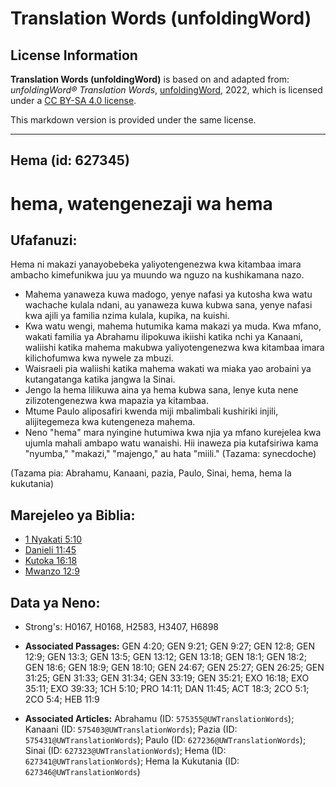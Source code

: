 # Translation Words (unfoldingWord)

## License Information

**Translation Words (unfoldingWord)** is based on and adapted from: _unfoldingWord® Translation Words_, [unfoldingWord](https://unfoldingword.org/utw), 2022, which is licensed under a [CC BY-SA 4.0 license](https://creativecommons.org/licenses/by-sa/4.0/legalcode.en).

This markdown version is provided under the same license.



--------------------------------

## Hema (id: 627345)

hema, watengenezaji wa hema
===========================

Ufafanuzi:
----------

Hema ni makazi yanayobebeka yaliyotengenezwa kwa kitambaa imara ambacho kimefunikwa juu ya muundo wa nguzo na kushikamana nazo.

* Mahema yanaweza kuwa madogo, yenye nafasi ya kutosha kwa watu wachache kulala ndani, au yanaweza kuwa kubwa sana, yenye nafasi kwa ajili ya familia nzima kulala, kupika, na kuishi.
* Kwa watu wengi, mahema hutumika kama makazi ya muda. Kwa mfano, wakati familia ya Abrahamu ilipokuwa ikiishi katika nchi ya Kanaani, waliishi katika mahema makubwa yaliyotengenezwa kwa kitambaa imara kilichofumwa kwa nywele za mbuzi.
* Waisraeli pia waliishi katika mahema wakati wa miaka yao arobaini ya kutangatanga katika jangwa la Sinai.
* Jengo la hema lilikuwa aina ya hema kubwa sana, lenye kuta nene zilizotengenezwa kwa mapazia ya kitambaa.
* Mtume Paulo aliposafiri kwenda miji mbalimbali kushiriki injili, alijitegemeza kwa kutengeneza mahema.
* Neno "hema" mara nyingine hutumiwa kwa njia ya mfano kurejelea kwa ujumla mahali ambapo watu wanaishi. Hii inaweza pia kutafsiriwa kama "nyumba," "makazi," "majengo," au hata "miili." (Tazama: synecdoche)

(Tazama pia: Abrahamu, Kanaani, pazia, Paulo, Sinai, hema, hema la kukutania)

Marejeleo ya Biblia:
--------------------

* [1 Nyakati 5:10](https://ref.ly/1Chr5:10)
* [Danieli 11:45](https://ref.ly/Dan11:45)
* [Kutoka 16:18](https://ref.ly/Exod16:18)
* [Mwanzo 12:9](https://ref.ly/Gen12:9)

Data ya Neno:
-------------

* Strong's: H0167, H0168, H2583, H3407, H6898

* **Associated Passages:** GEN 4:20; GEN 9:21; GEN 9:27; GEN 12:8; GEN 12:9; GEN 13:3; GEN 13:5; GEN 13:12; GEN 13:18; GEN 18:1; GEN 18:2; GEN 18:6; GEN 18:9; GEN 18:10; GEN 24:67; GEN 25:27; GEN 26:25; GEN 31:25; GEN 31:33; GEN 31:34; GEN 33:19; GEN 35:21; EXO 16:18; EXO 35:11; EXO 39:33; 1CH 5:10; PRO 14:11; DAN 11:45; ACT 18:3; 2CO 5:1; 2CO 5:4; HEB 11:9
* **Associated Articles:** Abrahamu (ID: `575355@UWTranslationWords`); Kanaani (ID: `575403@UWTranslationWords`); Pazia (ID: `575431@UWTranslationWords`); Paulo (ID: `627236@UWTranslationWords`); Sinai (ID: `627323@UWTranslationWords`); Hema (ID: `627341@UWTranslationWords`); Hema la Kukutania (ID: `627346@UWTranslationWords`)

